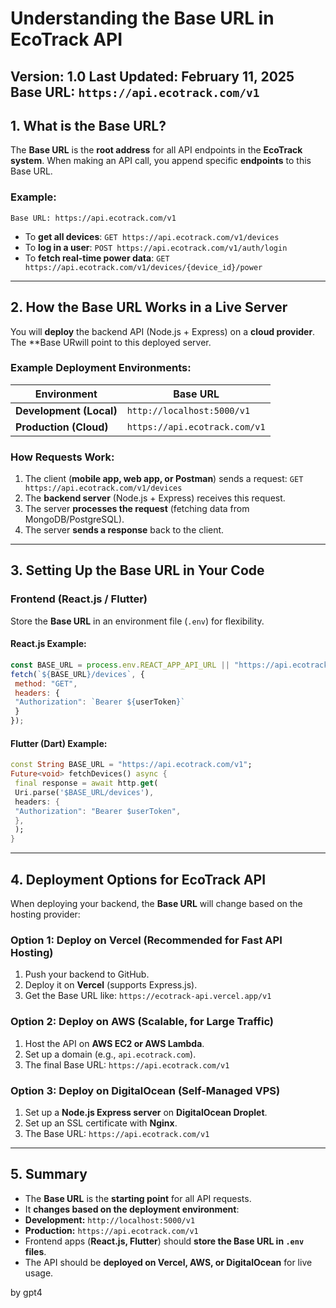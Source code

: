 # Understanding the Base URL in EcoTrack API
**Version:** 1.0
**Last Updated:** February 11, 2025
**Base URL:** `https://api.ecotrack.com/v1`
---
## 1. What is the Base URL?
The **Base URL** is the **root address** for all API endpoints in the **EcoTrack system**.
When making an API call, you append specific **endpoints** to this Base URL.
### Example:
```
Base URL: https://api.ecotrack.com/v1
```
- To **get all devices**:
 `GET https://api.ecotrack.com/v1/devices`
- To **log in a user**:
 `POST https://api.ecotrack.com/v1/auth/login`
- To **fetch real-time power data**:
 `GET https://api.ecotrack.com/v1/devices/{device_id}/power`
---
## 2. How the Base URL Works in a Live Server
You will **deploy** the backend API (Node.js + Express) on a **cloud provider**. The **Base URwill point to this deployed server.
### Example Deployment Environments:
| Environment | Base URL |
|-------------|-------------------------------|
| **Development (Local)** | `http://localhost:5000/v1` |
| **Production (Cloud)** | `https://api.ecotrack.com/v1` |
### How Requests Work:
1. The client (**mobile app, web app, or Postman**) sends a request:
 `GET https://api.ecotrack.com/v1/devices`
2. The **backend server** (Node.js + Express) receives this request.
3. The server **processes the request** (fetching data from MongoDB/PostgreSQL).
4. The server **sends a response** back to the client.
---
## 3. Setting Up the Base URL in Your Code
### Frontend (React.js / Flutter)
Store the **Base URL** in an environment file (`.env`) for flexibility.
#### React.js Example:
```js
const BASE_URL = process.env.REACT_APP_API_URL || "https://api.ecotrack.com/v1";
fetch(`${BASE_URL}/devices`, {
 method: "GET",
 headers: {
 "Authorization": `Bearer ${userToken}`
 }
});
```
#### Flutter (Dart) Example:
```dart
const String BASE_URL = "https://api.ecotrack.com/v1";
Future<void> fetchDevices() async {
 final response = await http.get(
 Uri.parse('$BASE_URL/devices'),
 headers: {
 "Authorization": "Bearer $userToken",
 },
 );
}
```
---
## 4. Deployment Options for EcoTrack API
When deploying your backend, the **Base URL** will change based on the hosting provider:
### Option 1: Deploy on Vercel (Recommended for Fast API Hosting)
1. Push your backend to GitHub.
2. Deploy it on **Vercel** (supports Express.js).
3. Get the Base URL like:
 `https://ecotrack-api.vercel.app/v1`
### Option 2: Deploy on AWS (Scalable, for Large Traffic)
1. Host the API on **AWS EC2 or AWS Lambda**.
2. Set up a domain (e.g., `api.ecotrack.com`).
3. The final Base URL:
 `https://api.ecotrack.com/v1`
### Option 3: Deploy on DigitalOcean (Self-Managed VPS)
1. Set up a **Node.js Express server** on **DigitalOcean Droplet**.
2. Set up an SSL certificate with **Nginx**.
3. The Base URL:
 `https://api.ecotrack.com/v1`
---
## 5. Summary
- The **Base URL** is the **starting point** for all API requests.
- It **changes based on the deployment environment**:
 - **Development:** `http://localhost:5000/v1`
 - **Production:** `https://api.ecotrack.com/v1`
- Frontend apps (**React.js, Flutter**) should **store the Base URL in `.env` files**.
- The API should be **deployed on Vercel, AWS, or DigitalOcean** for live usage.


by gpt4
